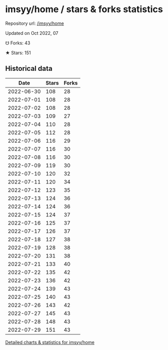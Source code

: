 # imsyy/home / stars & forks statistics

Repository url: [/imsyy/home](https://github.com/imsyy/home)

Updated on Oct 2022, 07

☋ Forks: 43

★ Stars: 151

## Historical data
| Date | Stars | Forks |
|------|-------|-------|
| 2022-06-30 | 108 | 28 | 
| 2022-07-01 | 108 | 28 | 
| 2022-07-02 | 108 | 28 | 
| 2022-07-03 | 109 | 27 | 
| 2022-07-04 | 110 | 28 | 
| 2022-07-05 | 112 | 28 | 
| 2022-07-06 | 116 | 29 | 
| 2022-07-07 | 116 | 30 | 
| 2022-07-08 | 116 | 30 | 
| 2022-07-09 | 119 | 30 | 
| 2022-07-10 | 120 | 32 | 
| 2022-07-11 | 120 | 34 | 
| 2022-07-12 | 123 | 35 | 
| 2022-07-13 | 124 | 36 | 
| 2022-07-14 | 124 | 36 | 
| 2022-07-15 | 124 | 37 | 
| 2022-07-16 | 125 | 37 | 
| 2022-07-17 | 126 | 37 | 
| 2022-07-18 | 127 | 38 | 
| 2022-07-19 | 128 | 38 | 
| 2022-07-20 | 131 | 38 | 
| 2022-07-21 | 133 | 40 | 
| 2022-07-22 | 135 | 42 | 
| 2022-07-23 | 136 | 42 | 
| 2022-07-24 | 139 | 43 | 
| 2022-07-25 | 140 | 43 | 
| 2022-07-26 | 143 | 42 | 
| 2022-07-27 | 145 | 43 | 
| 2022-07-28 | 148 | 43 | 
| 2022-07-29 | 151 | 43 | 


[Detailed charts & statistics for imsyy/home](https://reviewgithub.com/rep/imsyy/home)
